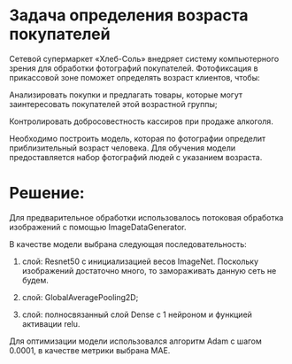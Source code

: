 # Задача определения возраста покупателей

Сетевой супермаркет «Хлеб-Соль» внедряет систему компьютерного зрения для обработки фотографий покупателей. Фотофиксация в прикассовой зоне поможет определять возраст клиентов, чтобы:

Анализировать покупки и предлагать товары, которые могут заинтересовать покупателей этой возрастной группы;

Контролировать добросовестность кассиров при продаже алкоголя.

Необходимо построить модель, которая по фотографии определит приблизительный возраст человека. Для обучения модели предоставляется набор фотографий людей с указанием возраста.


# Решение: 

Для предварительное обработки использовалось потоковая обработка изображений с помощью ImageDataGenerator.

В качестве модели выбрана следующая последовательность:

1. слой: Resnet50 с инициализацией весов ImageNet. Поскольку изображений достаточно много, то замораживать данную сеть не будем.

2. слой: GlobalAveragePooling2D;

3. слой: полносвязанный слой Dense с 1 нейроном и функцией активации relu.

Для оптимизации модели использовался алгоритм Adam с шагом 0.0001, в качестве метрики выбрана MAE.
